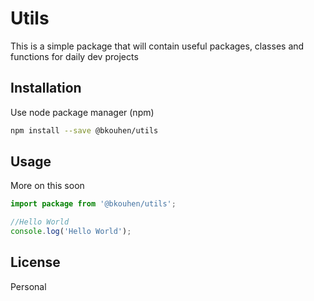 # Utils

This is a simple package that will contain useful packages, classes and functions for daily dev projects

## Installation

Use node package manager (npm)

```bash
npm install --save @bkouhen/utils
```

## Usage

More on this soon

```typescript
import package from '@bkouhen/utils';

//Hello World
console.log('Hello World');
```

## License

Personal
